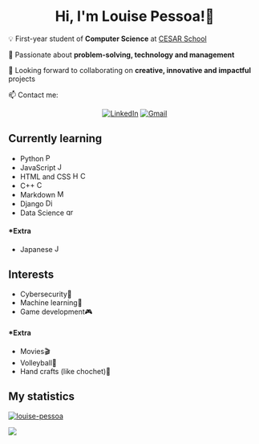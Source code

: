 <!--
- 🤔 I’m looking for help with ...
- 💬 Ask me about ...
- ⚡ Fun fact:

`abcd` = text in a block/box
<a> tag = hipertext
<b> tag = bold text
<div> tag = new section
tab = block of code
<code> tag or `text` = box of text
<ins> tag = underline text
<p>&nbsp;</p> = linha em branco

### Platforms I use to study
- Websites:
    - StackOverflow
    - W3Schools
    - beecrowd

## Top skills
- English <img src="https://upload.wikimedia.org/wikipedia/commons/thumb/d/de/Flag_of_the_United_States.png/1200px-Flag_of_the_United_States.png" alt="USA flag icon" width="15">/<img src="https://upload.wikimedia.org/wikipedia/commons/4/42/Flag_of_the_United_Kingdom.png" alt="USA flag icon" width="15">
- Python <img src="https://cdn3.iconfinder.com/data/icons/logos-and-brands-adobe/512/267_Python-512.png" alt="Python icon" width="15">

-->

# <div align=center>Hi, I'm Louise Pessoa!👾</div>

💡 First-year student of **Computer Science** at <a href="https://www.cesar.school">CESAR School</a>

🌱 Passionate about **problem-solving, technology and management**

👀 Looking forward to collaborating on **creative, innovative and impactful** projects

📫 Contact me:
<div align='center'>

[![LinkedIn](https://img.shields.io/badge/LinkedIn-0077B5?style=for-the-badge&logo=linkedin&logoColor=white)](https://www.linkedin.com/in/louise-pessoa-)
[![Gmail](https://img.shields.io/badge/Gmail-D14836?style=for-the-badge&logo=gmail&logoColor=white)](louisepessoaamds@gmail.com)
</div>

## Currently learning
- Python <img src="https://cdn3.iconfinder.com/data/icons/logos-and-brands-adobe/512/267_Python-512.png" alt="Python icon" width="15">
- JavaScript <img src="https://static.vecteezy.com/system/resources/previews/027/127/463/non_2x/javascript-logo-javascript-icon-transparent-free-png.png" alt="JavaScript icon" width="15">
- HTML and CSS <img src="https://images.vexels.com/media/users/3/166383/isolated/preview/6024bc5746d7436c727825dc4fc23c22-icone-de-linguagem-de-programacao-html.png" alt="HTML icon" width="15"><img src="https://cdn-icons-png.flaticon.com/512/5968/5968242.png" alt="CSS icon" width="15">
- C++ <img src="https://cdn-icons-png.flaticon.com/512/6132/6132222.png" alt="C++ icon" width="15">
- Markdown <img src="https://www.markdownguide.org/assets/images/markdown-mark-white.svg" alt="Markdown icon" width="15">
- Django <img src="https://www.svgrepo.com/show/353657/django-icon.svg" alt="Django icon" width="15">
- Data Science <img src="https://png.pngtree.com/png-clipart/20191120/original/pngtree-graph-icon-for-your-project-png-image_5049016.jpg" alt="graph icon" width="15">

#### *Extra
- Japanese <img src="https://upload.wikimedia.org/wikipedia/commons/thumb/9/9e/Flag_of_Japan.svg/1280px-Flag_of_Japan.svg.png" alt="Japanese flag icon" width="15">

## Interests
- Cybersecurity🔐
- Machine learning🤖
- Game development🎮

#### *Extra
- Movies🎬
- Volleyball🏐
- Hand crafts (like chochet)👐

## My statistics

[![louise-pessoa](https://github-readme-stats.vercel.app/api/top-langs/?username=louise-pessoa&hide=html&layout=compact&theme=dark)](https://github.com/anuraghazra/github-readme-stats)

<img src="https://github-readme-stats.vercel.app/api?username=louise-pessoa&count_private=true&show_icons=true&include_all_commits=true&theme=dark"/>
